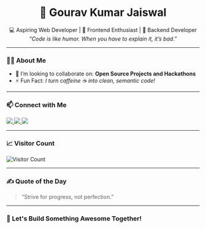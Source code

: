 <h1 align="center">🚀 Gourav Kumar Jaiswal</h1>

<p align="center">
  💻 Aspiring Web Developer | 🎨 Frontend Enthusiast | 🔧  Backend Developer <br>
  <i>“Code is like humor. When you have to explain it, it’s bad.”</i> <br>
</p>

---

### 🙋‍♂️ About Me

- 👯 I’m looking to collaborate on: **Open Source Projects and Hackathons**
- ⚡ Fun Fact: *I turn caffeine ☕ into clean, semantic code!*

---





### 📫 Connect with Me

<p>
  <a href="https://www.linkedin.com/in/gourav-kumar-jaiswal-b8b55a33b" target="_blank">
    <img src="https://img.shields.io/badge/-LinkedIn-blue?style=for-the-badge&logo=linkedin&logoColor=white"/>
  </a>
  <a href="mailto:gouravjaiswal2006@gmail.com">
    <img src="https://img.shields.io/badge/-Email-D14836?style=for-the-badge&logo=gmail&logoColor=white"/>
  </a>
  <a href="https://github.com/GouravJaiswal-dev" target="_blank">
    <img src="https://img.shields.io/badge/-GitHub-black?style=for-the-badge&logo=github"/>
  </a>
</p>

---

### 📈 Visitor Count

![Visitor Count](https://komarev.com/ghpvc/?username=GouravJaiswal-dev&color=brightgreen)

---

### ✍️ Quote of the Day

> “Strive for progress, not perfection.”

---

### 🚀 Let's Build Something Awesome Together!
